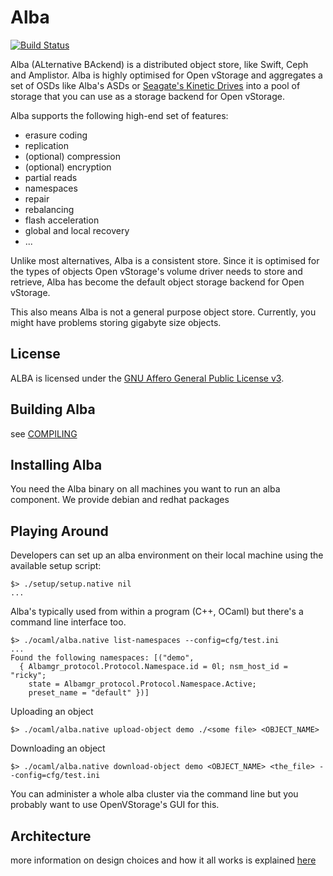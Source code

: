Alba
====
[![Build Status](https://travis-ci.org/openvstorage/alba.svg?branch=master)](https://travis-ci.org/openvstorage/alba)

Alba (ALternative BAckend) is a distributed object store, like Swift, Ceph and Amplistor.
Alba is highly optimised for Open vStorage and aggregates a set of OSDs like Alba's ASDs or
[Seagate's Kinetic Drives](http://www.seagate.com/gb/en/products/enterprise-servers-storage/nearline-storage/kinetic-hdd/) into a pool of storage that you can use as a storage backend
for Open vStorage.

Alba supports the following high-end set of features:

* erasure coding
* replication
* (optional) compression
* (optional) encryption
* partial reads
* namespaces
* repair
* rebalancing
* flash acceleration
* global and local recovery
* ...


Unlike most alternatives, Alba is a consistent store.
Since it is optimised for the types of objects Open vStorage's volume driver needs to store and retrieve, Alba has become the default object storage backend for Open vStorage.

This also means Alba is not a general purpose object store.
Currently, you might have problems storing gigabyte size objects.


License
-------
ALBA is licensed under the [GNU Affero General Public License v3](http://www.gnu.org/licenses/agpl-3.0.html).

Building Alba
-------------
see [COMPILING](./COMPILING.md)

Installing Alba
---------------
You need the Alba binary on all machines you want to run an alba component. We provide debian and redhat packages

Playing Around
--------------
Developers can set up an alba environment on their local machine using the available setup script:

```
$> ./setup/setup.native nil
...
```


Alba's typically used from within a program (C++, OCaml) but there's a command line interface too.

```
$> ./ocaml/alba.native list-namespaces --config=cfg/test.ini
...
Found the following namespaces: [("demo",
  { Albamgr_protocol.Protocol.Namespace.id = 0l; nsm_host_id = "ricky";
    state = Albamgr_protocol.Protocol.Namespace.Active;
    preset_name = "default" })]
```

Uploading an object

```
$> ./ocaml/alba.native upload-object demo ./<some file> <OBJECT_NAME>
```

Downloading an object

```
$> ./ocaml/alba.native download-object demo <OBJECT_NAME> <the_file> --config=cfg/test.ini
```

You can administer a whole alba cluster via the command line but you probably want
to use OpenVStorage's GUI for this.


Architecture
------------
more information on design choices and how it all works is explained [here](./doc/architecture.pdf)
